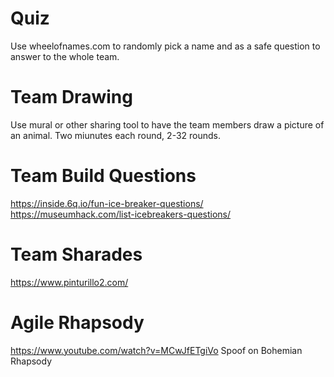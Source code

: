 # Quiz
Use wheelofnames.com to randomly pick a name and as a safe question to answer to the whole team.

# Team Drawing
Use mural or other sharing tool to have the team members draw a picture of an animal.  Two miunutes each round, 2-32 rounds.

# Team Build Questions
https://inside.6q.io/fun-ice-breaker-questions/
https://museumhack.com/list-icebreakers-questions/

# Team Sharades
https://www.pinturillo2.com/

# Agile Rhapsody
https://www.youtube.com/watch?v=MCwJfETgiVo
Spoof on Bohemian Rhapsody
